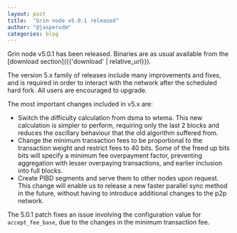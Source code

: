 ```yaml
---
layout: post
title:  "Grin node v5.0.1 released"
author: "@jaspervdm"
categories: blog
---
```


Grin node v5.0.1 has been released. Binaries are as usual available from the [download section]({{'download' | relative_url}}).

The version 5.x family of releases include many improvements and fixes, and is required in order to interact with the network after the scheduled hard fork. All users are encouraged to upgrade.

The most important changes included in v5.x are:
- Switch the difficulty calculation from dsma to wtema. This new calculation is simpler to perform, requiring only the last 2 blocks and reduces the oscillary behaviour that the old algorithm suffered from.
- Change the minimum transaction fees to be proportional to the transaction weight and restrict fees to 40 bits. Some of the freed up bits bits will specify a minimum fee overpayment factor, preventing aggregation with lesser overpaying transactions, and earlier inclusion into full blocks.
- Create PIBD segments and serve them to other nodes upon request. This change will enable us to release a new faster parallel sync method in the future, without having to introduce additional changes to the p2p network.

The 5.0.1 patch fixes an issue involving the configuration value for `accept_fee_base`, due to the changes in the minimum transaction fee.
